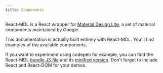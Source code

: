 ```yaml
---
title: Components
---
```


React-MDL is a React wrapper for [Material Design Lite](http://www.getmdl.io), a set of material components maintained by Google.

This documentation is actually built entirely with React-MDL. You'll find examples of the available components.

If you want to experiment using codepen for example, you can find the React-MDL [bundle JS file](https://npmcdn.com/react-mdl/out/ReactMDL.js) and its [minified version](https://npmcdn.com/react-mdl/out/ReactMDL.min.js). Don't forget to include React and React-DOM for your demos.
